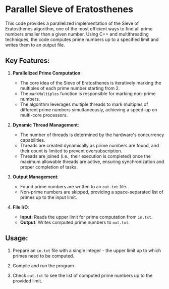 # Parallel Sieve of Eratosthenes

This code provides a parallelized implementation of the Sieve of Eratosthenes algorithm, one of the most efficient ways to find all prime numbers smaller than a given number. Using C++ and multithreading techniques, the code computes prime numbers up to a specified limit and writes them to an output file.

## Key Features:

1. **Parallelized Prime Computation**:

   - The core idea of the Sieve of Eratosthenes is iteratively marking the multiples of each prime number starting from 2.
   - The `markMultiples` function is responsible for marking non-prime numbers.
   - The algorithm leverages multiple threads to mark multiples of different prime numbers simultaneously, achieving a speed-up on multi-core processors.

2. **Dynamic Thread Management**:

   - The number of threads is determined by the hardware's concurrency capabilities.
   - Threads are created dynamically as prime numbers are found, and their count is limited to prevent oversubscription.
   - Threads are joined (i.e., their execution is completed) once the maximum allowable threads are active, ensuring synchronization and proper completion of tasks.

3. **Output Management**:

   - Found prime numbers are written to an `out.txt` file.
   - Non-prime numbers are skipped, providing a space-separated list of primes up to the input limit.

4. **File I/O**:

   - **Input**: Reads the upper limit for prime computation from `in.txt`.
   - **Output**: Writes computed prime numbers to `out.txt`.

## Usage:

1. Prepare an `in.txt` file with a single integer - the upper limit up to which primes need to be computed.

2. Compile and run the program.
3. Check `out.txt` to see the list of computed prime numbers up to the provided limit.
